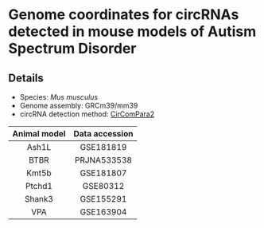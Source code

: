 # Genome coordinates for circRNAs detected in mouse models of Autism Spectrum Disorder

## Details

- Species: *Mus musculus*
- Genome assembly: GRCm39/mm39
- circRNA detection method: [CirComPara2](https://github.com/egaffo/circompara2)

| Animal model | Data accession |
|:------------:|:--------------:|
| Ash1L        | GSE181819      |
| BTBR         | PRJNA533538    |
| Kmt5b        | GSE181807      |
| Ptchd1       | GSE80312       |
| Shank3       | GSE155291      |
| VPA          | GSE163904      |
